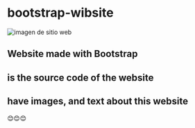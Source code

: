 # bootstrap-wibsite

![imagen de sitio web](https://user-images.githubusercontent.com/90288287/164362764-e5f2aa72-872b-46ef-be34-7fd0c8424e04.png)


## Website made with Bootstrap

## is the source code of the website
## have images, and text about this website
😊😊😊
